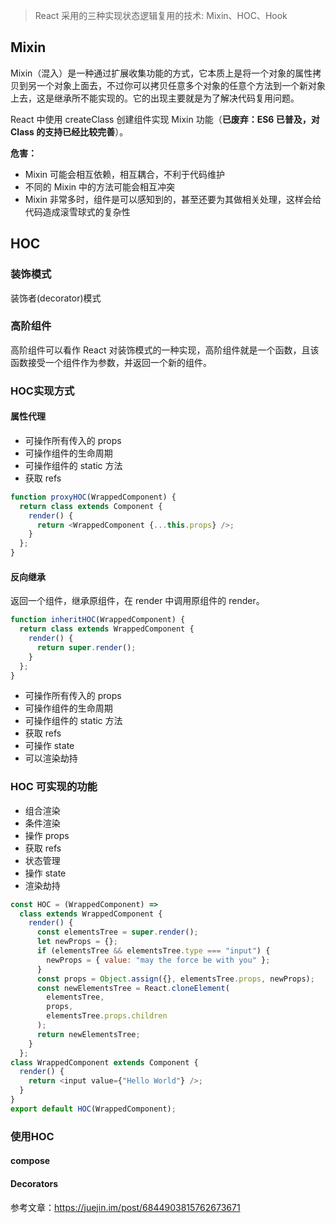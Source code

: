 > React 采用的三种实现状态逻辑复用的技术: Mixin、HOC、Hook

## Mixin

Mixin（混入）是一种通过扩展收集功能的方式，它本质上是将一个对象的属性拷贝到另一个对象上面去，不过你可以拷贝任意多个对象的任意个方法到一个新对象上去，这是继承所不能实现的。它的出现主要就是为了解决代码复用问题。

React 中使用 createClass 创建组件实现 Mixin 功能（**已废弃：ES6 已普及，对 Class 的支持已经比较完善**）。

**危害：**

- Mixin 可能会相互依赖，相互耦合，不利于代码维护
- 不同的 Mixin 中的方法可能会相互冲突
- Mixin 非常多时，组件是可以感知到的，甚至还要为其做相关处理，这样会给代码造成滚雪球式的复杂性

## HOC

### 装饰模式

装饰者(decorator)模式

### 高阶组件

高阶组件可以看作 React 对装饰模式的一种实现，高阶组件就是一个函数，且该函数接受一个组件作为参数，并返回一个新的组件。

### HOC实现方式

#### 属性代理

- 可操作所有传入的 props
- 可操作组件的生命周期
- 可操作组件的 static 方法
- 获取 refs

```js
function proxyHOC(WrappedComponent) {
  return class extends Component {
    render() {
      return <WrappedComponent {...this.props} />;
    }
  };
}
```

#### 反向继承

返回一个组件，继承原组件，在 render 中调用原组件的 render。

```js
function inheritHOC(WrappedComponent) {
  return class extends WrappedComponent {
    render() {
      return super.render();
    }
  };
}
```

- 可操作所有传入的 props
- 可操作组件的生命周期
- 可操作组件的 static 方法
- 获取 refs
- 可操作 state
- 可以渲染劫持

### HOC 可实现的功能

- 组合渲染
- 条件渲染
- 操作 props
- 获取 refs
- 状态管理
- 操作 state
- 渲染劫持

```js
const HOC = (WrappedComponent) =>
  class extends WrappedComponent {
    render() {
      const elementsTree = super.render();
      let newProps = {};
      if (elementsTree && elementsTree.type === "input") {
        newProps = { value: "may the force be with you" };
      }
      const props = Object.assign({}, elementsTree.props, newProps);
      const newElementsTree = React.cloneElement(
        elementsTree,
        props,
        elementsTree.props.children
      );
      return newElementsTree;
    }
  };
class WrappedComponent extends Component {
  render() {
    return <input value={"Hello World"} />;
  }
}
export default HOC(WrappedComponent);
```

### 使用HOC

#### compose

#### Decorators



参考文章：https://juejin.im/post/6844903815762673671
